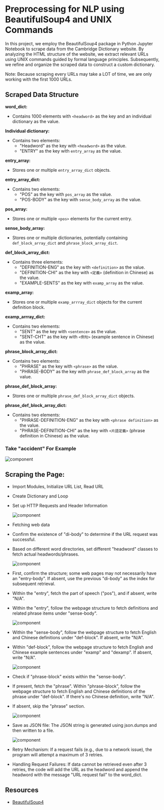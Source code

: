 # Preprocessing for NLP using BeautifulSoup4 and UNIX Commands

In this project, we employ the BeautifulSoup4 package in Python Jupyter Notebook to scrape data from the Cambridge Dictionary website. By analyzing the HTML structure of the website, we extract relevant URLs using UNIX commands guided by formal language principles. Subsequently, we refine and organize the scraped data to construct a custom dictionary.

Note: Because scraping every URLs may take a LOT of time, we are only working with the first 1000 URLs.

## Scraped Data Structure

**word_dict:**
- Contains 1000 elements with `<headword>` as the key and an individual dictionary as the value.
  
**Individual dictionary:**
- Contains two elements:
  - "Headword" as the key with `<headword>` as the value.
  - "ENTRY" as the key with `entry_array` as the value.

**entry_array:**
- Stores one or multiple `entry_array_dict` objects.

**entry_array_dict:**
- Contains two elements:
  - "POS" as the key with `pos_array` as the value.
  - "POS-BODY" as the key with `sense_body_array` as the value.

**pos_array:**
- Stores one or multiple `<pos>` elements for the current entry.

**sense_body_array:**
- Stores one or multiple dictionaries, potentially containing `def_block_array_dict` and `phrase_block_array_dict`.

**def_block_array_dict:**
- Contains three elements:
  - "DEFINITION-ENG" as the key with `<definition>` as the value.
  - "DEFINITION-CHI" as the key with `<定義>` (definition in Chinese) as the value.
  - "EXAMPLE-SENTS" as the key with `examp_array` as the value.

**examp_array:**
- Stores one or multiple `examp_arrray_dict` objects for the current definition block.

**examp_arrray_dict:**
- Contains two elements:
  - "SENT" as the key with `<sentence>` as the value.
  - "SENT-CHT" as the key with `<例句>` (example sentence in Chinese) as the value.

**phrase_block_array_dict:**
- Contains two elements:
  - "PHRASE" as the key with `<phrase>` as the value.
  - "PHRASE-BODY" as the key with `phrase_def_block_array` as the value.

**phrase_def_block_array:**
- Stores one or multiple `phrase_def_block_array_dict` objects.

**phrase_def_block_array_dict:**
- Contains two elements:
  - "PHRASE-DEFINITION-ENG" as the key with `<phrase definition>` as the value.
  - "PHRASE-DEFINITION-CHI" as the key with `<片語定義>` (phrase definition in Chinese) as the value.

### Take "accident" For Example
   ![component](img/0.png)

## Scraping the Page:
- Import Modules, Initialize URL List, Read URL
- Create Dictionary and Loop
- Set up HTTP Requests and Header Information

   ![component](img/1.png)

- Fetching web data
- Confirm the existence of "di-body" to determine if the URL request was successful.
- Based on different word directories, set different "headword" classes to fetch actual headwords/phrases.

   ![component](img/2.png)

- First, confirm the structure; some web pages may not necessarily have an "entry-body". If absent, use the previous "di-body" as the index for subsequent retrieval.
- Within the "entry", fetch the part of speech ("pos"), and if absent, write "N/A".
- Within the "entry", follow the webpage structure to fetch definitions and related phrase items under "sense-body".

   ![component](img/3.png)

- Within the "sense-body", follow the webpage structure to fetch English and Chinese definitions under "def-block". If absent, write "N/A".
- Within "def-block", follow the webpage structure to fetch English and Chinese example sentences under "examp" and "dexamp". If absent, write "N/A".

   ![component](img/4.png)

- Check if "phrase-block" exists within the "sense-body".
- If present, fetch the "phrase". Within "phrase-block", follow the webpage structure to fetch English and Chinese definitions of the phrase under "def-block". If there's no Chinese definition, write "N/A".
- If absent, skip the "phrase" section.

   ![component](img/5.png)

- Save as JSON file:
   The JSON string is generated using json.dumps and then written to a file.

    ![component](img/6.png)

- Retry Mechanism:
   If a request fails (e.g., due to a network issue), the program will attempt a maximum of 3 retries.

- Handling Request Failures:
   If data cannot be retrieved even after 3 retries, the code will add the URL as the headword and append the headword with the message "URL request fail" to the word_dict.

## Resources

- [BeautifulSoup4](https://www.crummy.com/software/BeautifulSoup/bs4/doc/)
